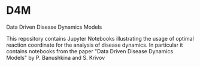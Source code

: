 # D4M
Data Driven Disease Dynamics Models

This repository contains Jupyter Notebooks illustrating the usage of optimal reaction coordinate for the analysis of disease dynamics. In particular it contains notebooks from the paper "Data Driven Disease Dynamics Models" by P. Banushkina and S. Krivov
